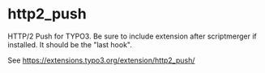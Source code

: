 # http2_push

HTTP/2 Push for TYPO3. Be sure to include extension after scriptmerger if installed. It should be the "last hook".

See https://extensions.typo3.org/extension/http2_push/
